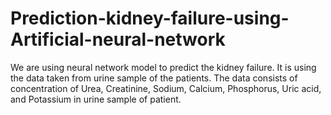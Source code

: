 # Prediction-kidney-failure-using-Artificial-neural-network
We are using neural network model to predict the kidney failure. It is using the data taken from urine sample of the patients. The data consists of concentration of Urea, Creatinine, Sodium, Calcium, Phosphorus, Uric acid, and Potassium in urine sample of patient. 
